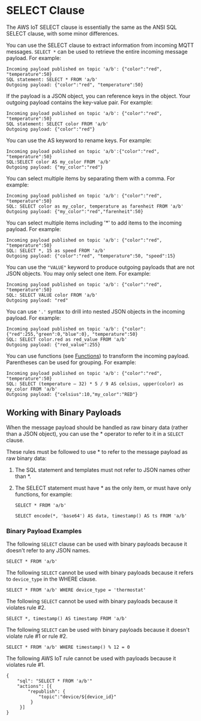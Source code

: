 # SELECT Clause<a name="iot-sql-select"></a>

The AWS IoT SELECT clause is essentially the same as the ANSI SQL SELECT clause, with some minor differences\.

You can use the SELECT clause to extract information from incoming MQTT messages\. `SELECT *` can be used to retrieve the entire incoming message payload\. For example:

```
Incoming payload published on topic 'a/b': {"color":"red", "temperature":50}
SQL statement: SELECT * FROM 'a/b'
Outgoing payload: {"color":"red", "temperature":50}
```

If the payload is a JSON object, you can reference keys in the object\. Your outgoing payload contains the key\-value pair\. For example:

```
Incoming payload published on topic 'a/b': {"color":"red", "temperature":50}
SQL statement: SELECT color FROM 'a/b'
Outgoing payload: {"color":"red"}
```

You can use the AS keyword to rename keys\. For example:

```
Incoming payload published on topic 'a/b':{"color":"red", "temperature":50}
SQL:SELECT color AS my_color FROM 'a/b'
Outgoing payload: {"my_color":"red"}
```

You can select multiple items by separating them with a comma\. For example:

```
Incoming payload published on topic 'a/b': {"color":"red", "temperature":50}
SQL: SELECT color as my_color, temperature as farenheit FROM 'a/b'
Outgoing payload: {"my_color":"red","farenheit":50}
```

You can select multiple items including '\*' to add items to the incoming payload\. For example:

```
Incoming payload published on topic 'a/b': {"color":"red", "temperature":50}
SQL: SELECT *, 15 as speed FROM 'a/b'
Outgoing payload: {"color":"red", "temperature":50, "speed":15}
```

You can use the `"VALUE"` keyword to produce outgoing payloads that are not JSON objects\. You may only select one item\. For example:

```
Incoming payload published on topic 'a/b': {"color":"red", "temperature":50}
SQL: SELECT VALUE color FROM 'a/b'
Outgoing payload: "red"
```

You can use `'.'` syntax to drill into nested JSON objects in the incoming payload\. For example:

```
Incoming payload published on topic 'a/b': {"color":{"red":255,"green":0,"blue":0}, "temperature":50}
SQL: SELECT color.red as red_value FROM 'a/b'
Outgoing payload: {"red_value":255}
```

You can use functions \(see [Functions](iot-sql-functions.md)\) to transform the incoming payload\. Parentheses can be used for grouping\. For example:

```
Incoming payload published on topic 'a/b': {"color":"red", "temperature":50}
SQL: SELECT (temperature – 32) * 5 / 9 AS celsius, upper(color) as my_color FROM 'a/b'
Outgoing payload: {"celsius":10,"my_color":"RED"}
```

## Working with Binary Payloads<a name="binary-payloads"></a>

When the message payload should be handled as raw binary data \(rather than a JSON object\), you can use the \* operator to refer to it in a `SELECT` clause\.

These rules must be followed to use \* to refer to the message payload as raw binary data:

1. The SQL statement and templates must not refer to JSON names other than \*\. 

1. The SELECT statement must have \* as the only item, or must have only functions, for example:

   ```
   SELECT * FROM 'a/b'
   ```

   ```
   SELECT encode(*, 'base64') AS data, timestamp() AS ts FROM 'a/b'
   ```

### Binary Payload Examples<a name="binary-payloads-examples"></a>

The following `SELECT` clause can be used with binary payloads because it doesn't refer to any JSON names\.

```
SELECT * FROM 'a/b'
```

The following `SELECT` cannot be used with binary payloads because it refers to `device_type` in the WHERE clause\.

```
SELECT * FROM 'a/b' WHERE device_type = 'thermostat'
```

The following `SELECT` cannot be used with binary payloads because it violates rule \#2\.

```
SELECT *, timestamp() AS timestamp FROM 'a/b'
```

The following `SELECT` can be used with binary payloads because it doesn't violate rule \#1 or rule \#2\.

```
SELECT * FROM 'a/b' WHERE timestamp() % 12 = 0
```

The following AWS IoT rule cannot be used with payloads because it violates rule \#1\.

```
{
    "sql": "SELECT * FROM 'a/b'"
    "actions": [{
        "republish": {
            "topic":"device/${device_id}"
         }
     }]
}
```